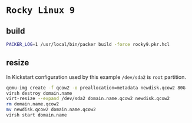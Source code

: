 # `Rocky Linux 9`

## build

```bash
PACKER_LOG=1 /usr/local/bin/packer build -force rocky9.pkr.hcl
```

## resize

In Kickstart configuration used by this example `/dev/sda2` is `root` partition.

```bash
qemu-img create -f qcow2 -o preallocation=metadata newdisk.qcow2 80G
virsh destroy domain.name
virt-resize --expand /dev/sda2 domain.name.qcow2 newdisk.qcow2
rm domain.name.qcow2
mv newdisk.qcow2 domain.name.qcow2
virsh start domain.name
```
